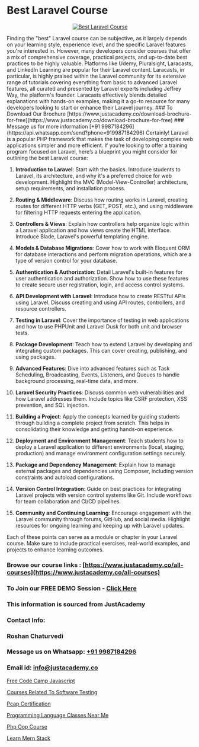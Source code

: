 # Best Laravel Course

<p align="center">
  <a href="https://justacademy.co/storage2/course_image/1676637388_course_image.webp">
    <img src="https://justacademy.co/course-detail/laravel-training" alt="Best Laravel Course">
  </a>
</p>
Finding the "best" Laravel course can be subjective, as it largely depends on your learning style, experience level, and the specific Laravel features you're interested in. However, many developers consider courses that offer a mix of comprehensive coverage, practical projects, and up-to-date best practices to be highly valuable. Platforms like Udemy, Pluralsight, Laracasts, and LinkedIn Learning are popular for their Laravel content. Laracasts, in particular, is highly praised within the Laravel community for its extensive range of tutorials covering everything from basic to advanced Laravel features, all curated and presented by Laravel experts including Jeffrey Way, the platform's founder. Laracasts effectively blends detailed explanations with hands-on examples, making it a go-to resource for many developers looking to start or enhance their Laravel journey.
### To Download Our Brochure [https://www.justacademy.co/download-brochure-for-free](https://www.justacademy.co/download-brochure-for-free)
### Message us for more information [+91 9987184296](https://api.whatsapp.com/send?phone=919987184296)
Certainly! Laravel is a popular PHP framework that makes the task of developing complex web applications simpler and more efficient. If you’re looking to offer a training program focused on Laravel, here’s a blueprint you might consider for outlining the best Laravel course:

1) **Introduction to Laravel**: Start with the basics. Introduce students to Laravel, its architecture, and why it's a preferred choice for web development. Highlight the MVC (Model-View-Controller) architecture, setup requirements, and installation process.

2) **Routing & Middleware**: Discuss how routing works in Laravel, creating routes for different HTTP verbs (GET, POST, etc.), and using middleware for filtering HTTP requests entering the application.

3) **Controllers & Views**: Explain how controllers help organize logic within a Laravel application and how views create the HTML interface. Introduce Blade, Laravel's powerful templating engine.

4) **Models & Database Migrations**: Cover how to work with Eloquent ORM for database interactions and perform migration operations, which are a type of version control for your database.

5) **Authentication & Authorization**: Detail Laravel's built-in features for user authentication and authorization. Show how to use these features to create secure user registration, login, and access control systems.

6) **API Development with Laravel**: Introduce how to create RESTful APIs using Laravel. Discuss creating and using API routes, controllers, and resource controllers.

7) **Testing in Laravel**: Cover the importance of testing in web applications and how to use PHPUnit and Laravel Dusk for both unit and browser tests.

8) **Package Development**: Teach how to extend Laravel by developing and integrating custom packages. This can cover creating, publishing, and using packages.

9) **Advanced Features**: Dive into advanced features such as Task Scheduling, Broadcasting, Events, Listeners, and Queues to handle background processing, real-time data, and more.

10) **Laravel Security Practices**: Discuss common web vulnerabilities and how Laravel addresses them. Include topics like CSRF protection, XSS prevention, and SQL injection.

11) **Building a Project**: Apply the concepts learned by guiding students through building a complete project from scratch. This helps in consolidating their knowledge and getting hands-on experience.

12) **Deployment and Environment Management**: Teach students how to deploy a Laravel application to different environments (local, staging, production) and manage environment configuration settings securely.

13) **Package and Dependency Management**: Explain how to manage external packages and dependencies using Composer, including version constraints and autoload configurations.

14) **Version Control Integration**: Guide on best practices for integrating Laravel projects with version control systems like Git. Include workflows for team collaboration and CI/CD pipelines.

15) **Community and Continuing Learning**: Encourage engagement with the Laravel community through forums, GitHub, and social media. Highlight resources for ongoing learning and keeping up with Laravel updates.

Each of these points can serve as a module or chapter in your Laravel course. Make sure to include practical exercises, real-world examples, and projects to enhance learning outcomes.

### Browse our course links : [https://www.justacademy.co/all-courses](https://www.justacademy.co/all-courses) 
### To Join our FREE DEMO Session - [Click Here](https://www.justacademy.co/register-for-course-demo)


### This information is sourced from JustAcademy
### Contact Info:
### Roshan Chaturvedi
### Message us on Whatsapp: [+91 9987184296](https://api.whatsapp.com/send?phone=919987184296)
### Email id: [info@justacademy.co](mailto:info@justacademy.co)
                
[Free Code Camp Javascript](https://www.linkedin.com/pulse/free-code-camp-javascript-justacademy-berlin-fifpe?trackingId=Hx9fCZwgsABUV7vu8I%2BigQ%3D%3D&lipi=urn%3Ali%3Apage%3Ad_flagship3_company_admin%3B2Ab1xX3KS6Grq8yqy2i6kQ%3D%3D)

[Courses Related To Software Testing](https://www.linkedin.com/pulse/courses-related-software-testing-justacademy-coimbatore-tbqie?trackingId=r85Qur54mZWD3RvtVJxirQ%3D%3D&lipi=urn%3Ali%3Apage%3Ad_flagship3_company_admin%3By22MVqO%2BQeqrnkw6fmQaIA%3D%3D)

[Pcap Certification](https://medium.com/@akanshapatil/pcap-certification-911eeb29a0cb)

[Programming Language Classes Near Me](https://medium.com/@sagarawat89/programming-language-classes-near-me-80e13dad6285)

[Php Oop Course](https://justacademyin.github.io/justacademy/php-oop-course)

[Learn Mern Stack](https://justacademyin.github.io/Articles/Learn-Mern-Stack)

